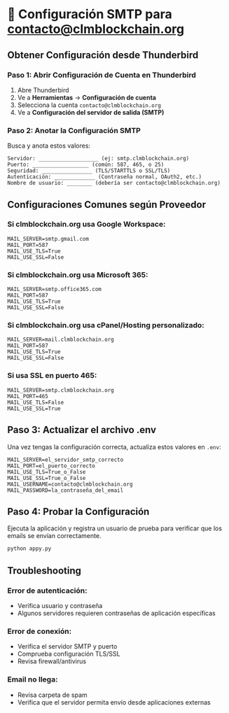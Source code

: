 # 📧 Configuración SMTP para contacto@clmblockchain.org

## Obtener Configuración desde Thunderbird

### Paso 1: Abrir Configuración de Cuenta en Thunderbird
1. Abre Thunderbird
2. Ve a **Herramientas** → **Configuración de cuenta**
3. Selecciona la cuenta `contacto@clmblockchain.org`
4. Ve a **Configuración del servidor de salida (SMTP)**

### Paso 2: Anotar la Configuración SMTP
Busca y anota estos valores:

```
Servidor: ___________________ (ej: smtp.clmblockchain.org)
Puerto: __________________ (común: 587, 465, o 25)
Seguridad: ________________ (TLS/STARTTLS o SSL/TLS)
Autenticación: _____________ (Contraseña normal, OAuth2, etc.)
Nombre de usuario: ________ (debería ser contacto@clmblockchain.org)
```

## Configuraciones Comunes según Proveedor

### Si clmblockchain.org usa Google Workspace:
```env
MAIL_SERVER=smtp.gmail.com
MAIL_PORT=587
MAIL_USE_TLS=True
MAIL_USE_SSL=False
```

### Si clmblockchain.org usa Microsoft 365:
```env
MAIL_SERVER=smtp.office365.com
MAIL_PORT=587
MAIL_USE_TLS=True
MAIL_USE_SSL=False
```

### Si clmblockchain.org usa cPanel/Hosting personalizado:
```env
MAIL_SERVER=mail.clmblockchain.org
MAIL_PORT=587
MAIL_USE_TLS=True
MAIL_USE_SSL=False
```

### Si usa SSL en puerto 465:
```env
MAIL_SERVER=smtp.clmblockchain.org
MAIL_PORT=465
MAIL_USE_TLS=False
MAIL_USE_SSL=True
```

## Paso 3: Actualizar el archivo .env

Una vez tengas la configuración correcta, actualiza estos valores en `.env`:

```env
MAIL_SERVER=el_servidor_smtp_correcto
MAIL_PORT=el_puerto_correcto
MAIL_USE_TLS=True_o_False
MAIL_USE_SSL=True_o_False
MAIL_USERNAME=contacto@clmblockchain.org
MAIL_PASSWORD=la_contraseña_del_email
```

## Paso 4: Probar la Configuración

Ejecuta la aplicación y registra un usuario de prueba para verificar que los emails se envían correctamente.

```bash
python appy.py
```

## Troubleshooting

### Error de autenticación:
- Verifica usuario y contraseña
- Algunos servidores requieren contraseñas de aplicación específicas

### Error de conexión:
- Verifica el servidor SMTP y puerto
- Comprueba configuración TLS/SSL
- Revisa firewall/antivirus

### Email no llega:
- Revisa carpeta de spam
- Verifica que el servidor permita envío desde aplicaciones externas